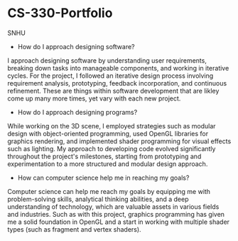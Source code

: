 # CS-330-Portfolio
SNHU

- How do I approach designing software?
  
I approach designing software by understanding user requirements, breaking down tasks into manageable components, and working in iterative cycles.
For the project, I followed an iterative design process involving requirement analysis, prototyping, feedback incorporation, and continuous refinement. 
These are things within software development that are likley come up many more times, yet vary with each new project.

- How do I approach designing programs?

While working on the 3D scene, I employed strategies such as modular design with object-oriented programming, used OpenGL libraries for graphics rendering, and implemented shader programming for visual effects
such as lighting. My approach to developing code evolved significantly throughout the project's milestones, starting from prototyping and experimentation to a more structured and modular design approach. 


- How can computer science help me in reaching my goals?

Computer science can help me reach my goals by equipping me with problem-solving skills, analytical thinking abilities, and a deep understanding of technology, which are valuable assets in various fields and industries.
Such as with this project, graphics programming has given me a solid foundation in OpenGL and a start in working with multiple shader types (such as fragment and vertex shaders).

